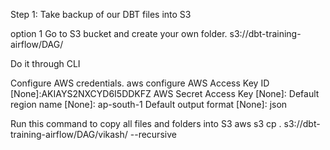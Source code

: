 Step 1: Take backup of our DBT files into S3 

option 1 Go to S3 bucket and create your own folder. s3://dbt-training-airflow/DAG/

Do it through CLI 

Configure AWS credentials. 
aws configure 
AWS Access Key ID [None]:AKIAYS2NXCYD6I5DDKFZ
AWS Secret Access Key [None]: 
Default region name [None]: ap-south-1
Default output format [None]: json

Run this command to copy all files and folders into S3 
aws s3 cp . s3://dbt-training-airflow/DAG/vikash/ --recursive
